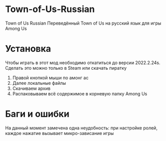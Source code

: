 # Town-of-Us-Russian
Town of Us Russian
Переведённый Town of Us на русский язык для игры Among Us

# Установка
Чтобы играть в этот мод необходимо откатиться до версии 2022.2.24s. Сделать это можно только в Steam или скачать пиратку
  1) Правой кнопкой мыши по амонг ас
  2) Далее локальные файлы
  3) Скачиваем архив
  4) Распаковываем всё содержимое в корневую папку Among Us

# Баги и ошибки
На данный момент замечена одна неудобность: при настройке ролей, каждое нажатие вызывает микро-зависание игры
